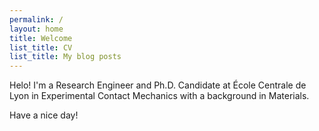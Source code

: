 ```yaml
---
permalink: /
layout: home
title: Welcome
list_title: CV
list_title: My blog posts
---
```


Helo! I'm a Research Engineer and Ph.D. Candidate at École Centrale de Lyon in Experimental Contact Mechanics with a background in Materials.

[//]: <> (Check out the excellent [`minima` theme][minima] documentation for further details and customization and the [official docs][gh] for more details on how Github Pages work.) 
[//]: <> (<img src="./assets/imgs/screenshot.png" width="400px">) 


Have a nice day!

[gh-site]: https://pages.github.com/
[minima]: https://github.com/jekyll/minima/tree/2.5-stable
[jk]: https://jekyllrb.com/
[gh]: https://help.github.com/en/github/working-with-github-pages`
